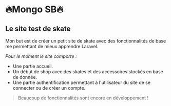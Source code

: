 # :fire:Mongo SB:fire: 
## Le site test de skate


Mon but est de créer un petit site de skate avec des fonctionnalités de base me permettant de mieux apprendre Laravel.

*Pour le moment le site comporte :*

- Une partie accueil.
- Un début de shop avec des skates et des accessoires stockés en base de donnée.
- Une partie authentification permettant à l'utilisateur du site de se connecter ou de créer un compte.

>Beaucoup de fonctionnalités sont encore en développement !



